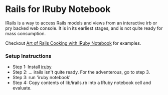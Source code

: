 # Rails for IRuby Notebook

IRails is a way to access Rails models and views from an interactive irb or pry backed web console. It is in its earliest stages, and is not quite ready for mass consumption. 

Checkout [Art of Rails Cooking with IRuby Notebook](http://nbviewer.ipython.org/github/handybook/irails/blob/master/Art-of-Rails-Cooking-with-IRuby-Notebook.ipynb) for examples.

### Setup Instructions

* Step 1: Install [iruby](https://github.com/minad/iruby)
* Step 2: ... irails isn't quite ready. For the adventerous, go to step 3.
* Step 3: run 'iruby notebook'
* Step 4: Copy contents of lib/irails.rb into a IRuby notebook cell and evaluate.


